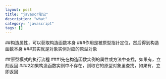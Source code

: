 ```yaml
---
layout: post
title: "javascr笔记"
description: "what"
category: "javascript"
tags: []
---
```

##构造属性，可以获取构造函数本身
###作用是被原型指针定位，然后得到构造函数本身
###其实就是对象实例对应的原型对象


##原型模式的执行流程
###1先在构造函数实例的属性或方法中查找，如果有，立刻返回
###2如果构造函数实例中不存在，则取它的原型对象里查找，如果有，立即返回


